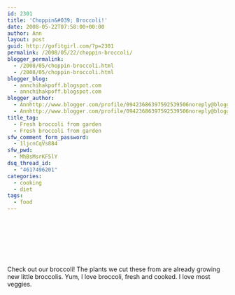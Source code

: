 ```yaml
---
id: 2301
title: 'Choppin&#039; Broccoli!'
date: 2008-05-22T07:58:00+00:00
author: Ann
layout: post
guid: http://gofitgirl.com/?p=2301
permalink: /2008/05/22/choppin-broccoli/
blogger_permalink:
  - /2008/05/choppin-broccoli.html
  - /2008/05/choppin-broccoli.html
blogger_blog:
  - annchihakpoff.blogspot.com
  - annchihakpoff.blogspot.com
blogger_author:
  - Annhttp://www.blogger.com/profile/09423686397592539506noreply@blogger.com
  - Annhttp://www.blogger.com/profile/09423686397592539506noreply@blogger.com
title_tag:
  - Fresh broccoli from garden
  - Fresh broccoli from garden
sfw_comment_form_password:
  - 1ljcnCqVs884
sfw_pwd:
  - MhBsMsrKF5lY
dsq_thread_id:
  - "4617496201"
categories:
  - cooking
  - diet
tags:
  - food
---
```

<a onblur="try {parent.deselectBloggerImageGracefully();} catch(e) {}" href="http://bp2.blogger.com/_B-cu9H_tOd4/SDWKcovJU1I/AAAAAAAAAlM/KrTukCh83YQ/s1600-h/IMG_2112.JPG"><img style="margin: 0px auto 10px; display: block; text-align: center; cursor: pointer;" src="http://bp2.blogger.com/_B-cu9H_tOd4/SDWKcovJU1I/AAAAAAAAAlM/KrTukCh83YQ/s320/IMG_2112.JPG" alt="" id="BLOGGER_PHOTO_ID_5203217169072608082" border="0" /></a>  
<a onblur="try {parent.deselectBloggerImageGracefully();} catch(e) {}" href="http://bp1.blogger.com/_B-cu9H_tOd4/SDWKXYvJU0I/AAAAAAAAAlE/VTk5nfTgBMQ/s1600-h/IMG_2113.JPG"><img style="margin: 0px auto 10px; display: block; text-align: center; cursor: pointer;" src="http://bp1.blogger.com/_B-cu9H_tOd4/SDWKXYvJU0I/AAAAAAAAAlE/VTk5nfTgBMQ/s320/IMG_2113.JPG" alt="" id="BLOGGER_PHOTO_ID_5203217078878294850" border="0" /></a>  
<a onblur="try {parent.deselectBloggerImageGracefully();} catch(e) {}" href="http://bp3.blogger.com/_B-cu9H_tOd4/SDWKQ4vJUzI/AAAAAAAAAk8/T1nsYIJ0f9k/s1600-h/IMG_2114.JPG"><img style="margin: 0px auto 10px; display: block; text-align: center; cursor: pointer;" src="http://bp3.blogger.com/_B-cu9H_tOd4/SDWKQ4vJUzI/AAAAAAAAAk8/T1nsYIJ0f9k/s320/IMG_2114.JPG" alt="" id="BLOGGER_PHOTO_ID_5203216967209145138" border="0" /></a>  
<a onblur="try {parent.deselectBloggerImageGracefully();} catch(e) {}" href="http://bp3.blogger.com/_B-cu9H_tOd4/SDWKL4vJUyI/AAAAAAAAAk0/mBHgjUjuGsw/s1600-h/IMG_2116.JPG"><img style="margin: 0px auto 10px; display: block; text-align: center; cursor: pointer;" src="http://bp3.blogger.com/_B-cu9H_tOd4/SDWKL4vJUyI/AAAAAAAAAk0/mBHgjUjuGsw/s320/IMG_2116.JPG" alt="" id="BLOGGER_PHOTO_ID_5203216881309799202" border="0" /></a>  
Check out our broccoli! The plants we cut these from are already growing new little broccolis. Yum, I love broccoli, fresh and cooked. I love most veggies.